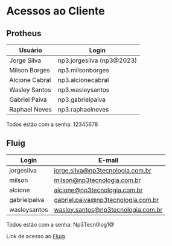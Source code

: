# Acessos ao Cliente

## Protheus

Usuário         | Login
----------------|--------------
Jorge Silva     | np3.jorgesilva (np3@2023)
Milson Borges   | np3.milsonborges
Alcione Cabral  | np3.alcionecabral
Wasley Santos   | np3.wasleysantos
Gabriel Paiva   | np3.gabrielpaiva
Raphael Neves   | np3.raphaelneves

Todos estão com a senha: 12345678

## Fluig

Login         | E-mail
--------------|---------------------------------------
jorgesilva    |jorge.silva@np3tecnologia.com.br
milson        |milson@np3tecnologia.com.br
alcione       |alcione@np3tecnologia.com.br
gabrielpaiva  |gabriel.paiva@np3tecnologia.com.br
wasleysantos  |wasley.santos@np3tecnologia.com.br

Todos estão com a senha: Np3Tecn0log1@

Link de acesso ao [Fluig](https://rosamaster129518.fluig.cloudtotvs.com.br/portal/home)